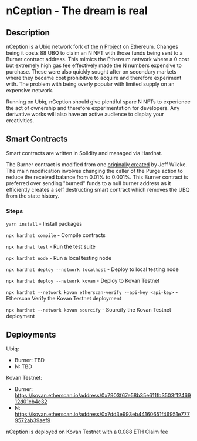 # nCeption - The dream is real

## Description

nCeption is a Ubiq network fork of [the n Project](https://twitter.com/the_n_project_) on Ethereum. Changes being it costs 88 UBQ to claim an N NFT with those funds being sent to a Burner contract address. This mimics the Ethereum network where a 0 cost but extremely high gas fee effectively made the N numbers expensive to purchase. These were also quickly sought after on secondary markets where they became cost prohibitive to acquire and therefore experiment with. The problem with being overly popular with limited supply on an expensive network.

Running on Ubiq, nCeption should give plentiful spare N NFTs to experience the act of ownership and therefore experimentation for developers. Any derivative works will also have an active audience to display your creativities.

## Smart Contracts

Smart contracts are written in Solidity and managed via Hardhat.

The Burner contract is modified from one [originally created](https://ethereum.stackexchange.com/a/17617) by Jeff Wilcke. The main modification involves changing the caller of the Purge action to reduce the received balance from 0.01% to 0.001%. This Burner contract is preferred over sending "burned" funds to a null burner address as it efficiently creates a self destructing smart contract which removes the UBQ from the state history.

### Steps

`yarn install` - Install packages

`npx hardhat compile` - Compile contracts

`npx hardhat test` - Run the test suite

`npx hardhat node` - Run a local testing node

`npx hardhat deploy --network localhost` - Deploy to local testing node

`npx hardhat deploy --network kovan` - Deploy to Kovan Testnet

`npx hardhat --network kovan etherscan-verify --api-key <api-key>` - Etherscan Verify the Kovan Testnet deployment

`npx hardhat --network kovan sourcify` - Sourcify the Kovan Testnet deployment

## Deployments

Ubiq:
* Burner: TBD
* N: TBD

Kovan Testnet:
* Burner: https://kovan.etherscan.io/address/0x7903f67e58b35e611fb3503f1246912d01cb4e32
* N: https://kovan.etherscan.io/address/0x7dd3e993eb44160651f46951e7779572ab39aef9

nCeption is deployed on Kovan Testnet with a 0.088 ETH Claim fee

